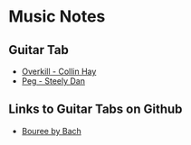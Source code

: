 # Music Notes

## Guitar Tab
- [Overkill - Collin Hay](GuitarTab/Overkill_Collin_Hay.md)
- [Peg - Steely Dan](GuitarTab/Peg_Steely_Dan.md)

## Links to Guitar Tabs on Github
- [Bouree by Bach](https://github.com/alexpana/guitar-tabs/blob/master/Bouree%20by%20Bach.txt)